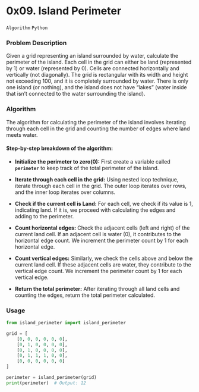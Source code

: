 # 0x09. Island Perimeter
`Algorithm` `Python`

### Problem Description
Given a grid representing an island surrounded by water, calculate the perimeter of the island.
Each cell in the grid can either be land (represented by 1) or water (represented by 0). Cells
are connected horizontally and vertically (not diagonally). The grid is rectangular with its width
and height not exceeding 100, and it is completely surrounded by water. There is only one island
(or nothing), and the island does not have “lakes” (water inside that isn’t connected to the water
surrounding the island).


### Algorithm
The algorithm for calculating the perimeter of the island involves iterating through each cell in
the grid and counting the number of edges where land meets water.

#### **Step-by-step breakdown of the algorithm:** ####

 - **Initialize the perimeter to zero(0):**
 First create a variable called **`perimeter`** to keep track of the total perimeter of the island.


 - **Iterate through each cell in the grid:**
Using nested loop technique, iterate through each cell in the grid. The outer loop iterates over rows,
and the inner loop iterates over columns.


 - **Check if the current cell is Land:**
For each cell, we check if its value is 1, indicating land. If it is, we proceed with calculating the
edges and adding to the perimeter.


 - **Count horizontal edges:**
Check the adjacent cells (left and right) of the current land cell. If an adjacent cell is water (0),
it contributes to the horizontal edge count. We increment the perimeter count by 1 for each horizontal edge.


 - **Count vertical edges:**
Similarly, we check the cells above and below the current land cell. If these adjacent cells are water,
they contribute to the vertical edge count. We increment the perimeter count by 1 for each vertical edge.


 - **Return the total perimeter:**
After iterating through all land cells and counting the edges, return the total perimeter calculated.


### Usage

```python
from island_perimeter import island_perimeter

grid = [
    [0, 0, 0, 0, 0, 0],
    [0, 1, 0, 0, 0, 0],
    [0, 1, 0, 0, 0, 0],
    [0, 1, 1, 1, 0, 0],
    [0, 0, 0, 0, 0, 0]
]

perimeter = island_perimeter(grid)
print(perimeter)  # Output: 12
```
